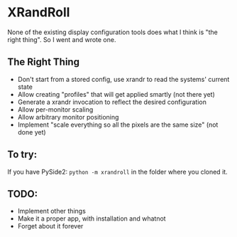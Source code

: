 # XRandRoll

None of the existing display configuration tools does what I think is "the right thing".
So I went and wrote one.

## The Right Thing

* Don't start from a stored config, use xrandr to read the systems' current state
* Allow creating "profiles" that will get applied smartly (not there yet)
* Generate a xrandr invocation to reflect the desired configuration
* Allow per-monitor scaling
* Allow arbitrary monitor positioning
* Implement "scale everything so all the pixels are the same size" (not done yet)

## To try:

If you have PySide2: `python -m xrandroll` in the folder where you cloned it.

## TODO:

* Implement other things
* Make it a proper app, with installation and whatnot
* Forget about it forever
